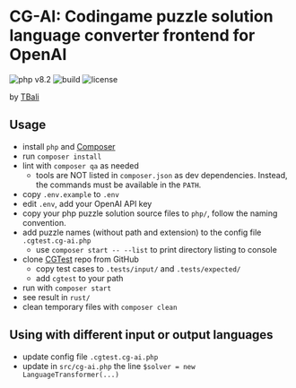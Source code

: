 # CG-AI: Codingame puzzle solution language converter frontend for OpenAI

![php v8.2](https://shields.io/badge/php-8.2-blue?logo=php)
![build](https://img.shields.io/github/actions/workflow/status/tbali0524/advent-of-code-solutions/qa.yml)
![license](https://img.shields.io/github/license/tbali0524/advent-of-code-solutions)

by [TBali](https://www.codingame.com/profile/08e6e13d9f7cad047d86ec4d10c777500155033)

## Usage

* install `php` and [Composer](https://getcomposer.org/)
* run `composer install`
* lint with `composer qa` as needed
    * tools are NOT listed in `composer.json` as dev dependencies. Instead, the commands must be available in the `PATH`.
* copy `.env.example` to `.env`
* edit `.env`, add your OpenAI API key
* copy your php puzzle solution source files to `php/`, follow the naming convention.
* add puzzle names (without path and extension) to the config file `.cgtest.cg-ai.php`
    * use `composer start -- --list` to print directory listing to console
* clone [CGTest](https://github.com/tbali0524/cgtest) repo from GitHub
    * copy test cases to `.tests/input/` and `.tests/expected/`
    * add `cgtest` to your path
* run with `composer start`
* see result in `rust/`
* clean temporary files with `composer clean`

## Using with different input or output languages

* update config file `.cgtest.cg-ai.php`
* update in `src/cg-ai.php` the line `$solver = new LanguageTransformer(...)`
